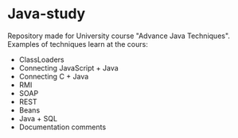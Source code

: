 # Java-study
Repository made for University course "Advance Java Techniques".
Examples of techniques learn at the cours:

* ClassLoaders
* Connecting JavaScript + Java
* Connecting C + Java
* RMI
* SOAP
* REST
* Beans
* Java + SQL
* Documentation comments 

